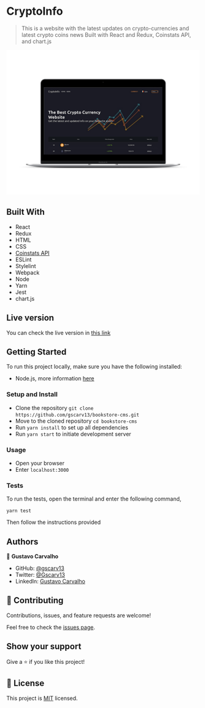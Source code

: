 # CryptoInfo

> This is a website with the latest updates on crypto-currencies and latest crypto coins news
> Built with React and Redux, Coinstats API, and chart.js 

![image](./demo/demo1.jpg)

## Built With

- React
- Redux
- HTML
- CSS
- [Coinstats API](https://documenter.getpostman.com/view/5734027/RzZ6Hzr3)  
- ESLint
- Stylelint
- Webpack
- Node
- Yarn
- Jest
- chart.js

## Live version

You can check the live version in [this link](https://gscarv13-cryptoinfo.netlify.app)

## Getting Started

To run this project locally, make sure you have the following installed:

- Node.js, more information [here](https://nodejs.org/en/)

### Setup and Install

- Clone the repository `git clone https://github.com/gscarv13/bookstore-cms.git`
- Move to the cloned repository `cd bookstore-cms`
- Run `yarn install` to set up all dependencies
- Run `yarn start` to initiate development server

### Usage

- Open your browser
- Enter `localhost:3000`

### Tests

To run the tests, open the terminal and enter the following command,

```terminal
yarn test
```

Then follow the instructions provided

## Authors

👤 **Gustavo Carvalho**

- GitHub: [@gscarv13](https://github.com/gscarv13)
- Twitter: [@Gscarv13](https://twitter.com/Gscarv13)
- LinkedIn: [Gustavo Carvalho](www.linkedin.com/in/gscarv13)

## 🤝 Contributing

Contributions, issues, and feature requests are welcome!

Feel free to check the [issues page](https://github.com/gscarv13/react-catalogue/issues).

## Show your support

Give a ⭐️ if you like this project!

## 📝 License

This project is [MIT](LICENSE) licensed.